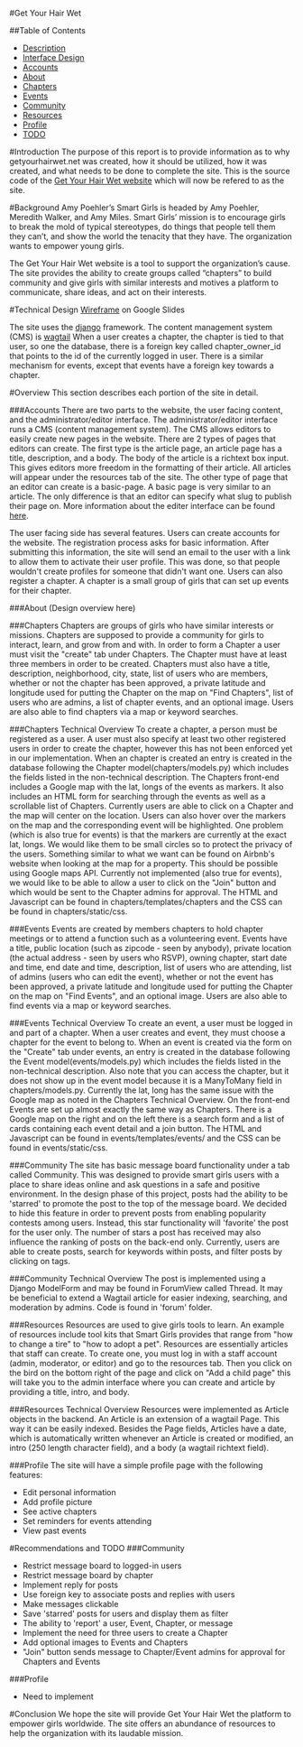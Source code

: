 #Get Your Hair Wet

##Table of Contents
* [Description](#description)
* [Interface Design](#design)
* [Accounts](#accounts)
* [About](#about)
* [Chapters](#chapters)
* [Events](#events)
* [Community](#community)
* [Resources](#resources)
* [Profile](#profile)
* [TODO](#todo)

#Introduction
The purpose of this report is to provide information as to why getyourhairwet.net was created, how it should be utilized, how it was created, and what needs to be done to complete the site. This is the source code of the [Get Your Hair Wet website](http://getyourhairwet.net) which will now be refered to as the site.

#Background
Amy Poehler’s Smart Girls is headed by Amy Poehler, Meredith Walker, and Amy Miles. Smart Girls’ mission is to encourage girls to break the mold of typical stereotypes, do things that people tell them they can’t, and show the world the tenacity that they have. The organization wants to empower young girls. 

The Get Your Hair Wet website is a tool to support the organization’s cause. The site provides the ability to create groups called “chapters” to build community and give girls with similar interests and motives a platform to communicate, share ideas, and act on their interests.

#Technical Design
[Wireframe](https://docs.google.com/presentation/d/1Nzin20_Po3kQ131UeRfnf6yuyJdUHwQHw17cuwMW-6U/edit?usp=sharing) on Google Slides

The site uses the [django](https://docs.djangoproject.com/en/1.9/) framework. The content management system (CMS) is [wagtail](http://wagtail.readthedocs.org/en/v1.4.3/)
When a user creates a chapter, the chapter is tied to that user, so one the database, there is a foreign key called chapter_owner_id that points to the id 
of the currently logged in user. There is a similar mechanism for events, except that events have a foreign key towards a chapter.

#Overview
This section describes each portion of the site in detail.

###Accounts
There are two parts to the website, the user facing content, and the 
administrator/editor interface. The administrator/editor interface runs a CMS (content management system). The CMS allows editors to easily create new pages in the website. There are 2 types of pages that 
editors can create. The first type is the article page, an article page has a title, description, and a body. The body of the article is a richtext box 
input. This gives editors more freedom in the formatting of their article. All articles will appear under the resources tab of the site. The other 
type of page that an editor can create is a basic-page. A basic page is very similar to an article. The only difference is that an editor can specify 
what slug to publish their page on. More information about the editer interface can be found 
[here](http://wagtail.readthedocs.org/en/v1.4.3/editor_manual/index.html).

The user facing side has several features. Users can create accounts for the website. The registration process asks for basic information. After submitting 
this information, the site will send an email to the user with a link to allow them to activate their user profile. This was done, so that people wouldn't 
create profiles for someone that didn't want one. Users can also register a chapter. A chapter is a small group of girls that can set up events for 
their chapter.

###About
(Design overview here)

###Chapters
Chapters are groups of girls who have similar interests or missions. Chapters are supposed to provide a community for girls to interact, learn, and grow from and with. In order to form a Chapter a user must visit the "create" tab under Chapters. The Chapter must have at least three members in order to be created. Chapters must also have a title, description, neighborhood, city, state, list of users who are members, whether or not the chapter has been approved, a private latitude and longitude used for putting the Chapter on the map on "Find Chapters", list of users who are admins, a list of chapter events, and an optional image. Users are also able to find chapters via a map or keyword searches.

###Chapters Technical Overview
To create a chapter, a person must be registered as a user. A user must also specify at least two other registered users in order to create the chapter, however this has not been enforced yet in our implementation. When an chapter is created an entry is created in the database following the Chapter model(chapters/models.py) which includes the fields listed in the non-technical description. The Chapters front-end includes a Google map with the lat, longs of the events as markers. It also includes an HTML form for searching through the events as well as a scrollable list of Chapters. Currently users are able to click on a Chapter and the map will center on the location. Users can also hover over the markers on the map and the corresponding event will be highlighted. One problem (which is also true for events) is that the markers are currently at the exact lat, longs. We would like them to be small circles so to protect the privacy of the users. Something similar to what we want can be found on Airbnb's website when looking at the map for a property. This should be possible using Google maps API. Currently not implemented (also true for events), we would like to be able to allow a user to click on the "Join" button and which would be sent to the Chapter admins for approval. The HTML and Javascript can be found in chapters/templates/chapters and the CSS can be found in chapters/static/css.

###Events
Events are created by members chapters to hold chapter meetings or to attend a function such as a volunteering event. Events have a title, public location (such as zipcode - seen by anybody), private location (the actual address - seen by users who RSVP), owning chapter, start date and time, end date and time, description, list of users who are attending, list of admins (users who can edit the event), whether or not the event has been approved, a private latitude and longitude used for putting the Chapter on the map on "Find Events", and an optional image. Users are also able to find events via a map or keyword searches.

###Events Technical Overview
To create an event, a user must be logged in and part of a chapter. When a user creates and event, they must choose a chapter for the event to belong to. When an event is created via the form on the "Create" tab under events, an entry is created in the database following the Event model(events/models.py) which includes the fields listed in the non-technical description. Also note that you can access the chapter, but it does not show up in the event model because it is a ManyToMany field in chapters/models.py. Currently the lat, long has the same issue with the Google map as noted in the Chapters Technical Overview. On the front-end Events are set up almost exactly the same way as Chapters. There is a Google map on the right and on the left there is a search form and a list of cards containing each event detail and a join button. The HTML and Javascript can be found in events/templates/events/ and the CSS can be found in events/static/css.

###Community
The site has basic message board functionality under a tab called Community. This was designed to provide smart girls users with a place to share ideas online and ask questions in a safe and positive environment. In the design phase of this project, posts had the ability to be 'starred' to promote the post to the top of the message board. We decided to hide this feature in order to prevent posts from enabling popularity contests among users. Instead, this star functionality will 'favorite' the post for the user only. The number of stars a post has received may also influence the ranking of posts on the back-end only. Currently, users are able to create posts, search for keywords within posts, and filter posts by clicking on tags.

###Community Technical Overview
The post is implemented using a Django ModelForm and may be found in ForumView called Thread. It may be beneficial to extend a Wagtail article for easier indexing, searching, and moderation by admins. Code is found in 'forum' folder. 

###Resources
Resources are used to give girls tools to learn. An example of resources include tool kits that Smart Girls provides that range from "how to change a tire" to "how to adopt a pet". Resources are essentially articles that staff can create.
To create one, you must log in with a staff account (admin, moderator, or editor) and go to the resources tab. Then you
click on the bird on the bottom right of the page and click on "Add a child page" this will take you to the admin interface
where you can create and article by providing a title, intro, and body.

###Resources Technical Overview
Resources were implemented as Article objects in the backend. An Article is an extension of a wagtail Page. This way it can
be easily indexed. Besides the Page fields, Articles have a date, which is automatically written whenever an Article is created or modified, an intro (250 length character field), and a body (a wagtail richtext field).

###Profile
The site will have a simple profile page with the following features:
* Edit personal information
* Add profile picture
* See active chapters
* Set reminders for events attending
* View past events

#Recommendations and TODO
###Community
* Restrict message board to logged-in users
* Restrict message board by chapter
* Implement reply for posts
* Use foreign key to associate posts and replies with users
* Make messages clickable
* Save 'starred' posts for users and display them as filter
* The ability to 'report' a user, Event, Chapter, or message
* Implement the need for three users to create a Chapter
* Add optional images to Events and Chapters
* "Join" button sends message to Chapter/Event admins for approval for Chapters and Events

###Profile
* Need to implement

#Conclusion
We hope the site will provide Get Your Hair Wet the platform to empower girls worldwide. The site offers an abundance of resources to help the organization with its laudable mission. 
